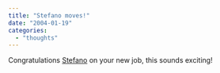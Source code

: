 ```yaml
---
title: "Stefano moves!"
date: "2004-01-19"
categories: 
  - "thoughts"
---
```


Congratulations [Stefano](http://www.betaversion.org/~stefano/linotype/news/36/) on your new job, this sounds exciting!
